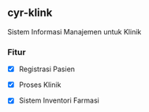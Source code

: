 ## cyr-klink
Sistem Informasi Manajemen untuk Klinik
### Fitur
- [x] Registrasi Pasien
- [x] Proses Klinik
- [x] Sistem Inventori Farmasi

